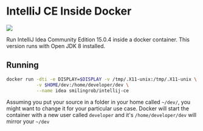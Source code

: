 # IntelliJ CE Inside Docker

[![](https://badge.imagelayers.io/smilingrob/intellij-ce:latest.svg)](https://imagelayers.io/?images=smilingrob/intellij-ce:latest 'Get your own badge on imagelayers.io')

Run IntelliJ Idea Community Edition 15.0.4 inside a docker container.
This version runs with Open JDK 8 installed.

## Running

```bash
docker run -dti -e DISPLAY=$DISPLAY -v /tmp/.X11-unix:/tmp/.X11-unix \
           -v $HOME/dev:/home/developer/dev \
           --name idea smilingrob/intellij-ce
```

Assuming you put your source in a folder in your home called `~/dev/`, you might want to change it for your particular use case.
Docker will start the container with a new user called `developer` and it's `/home/developer/dev` will mirror your `~/dev`

